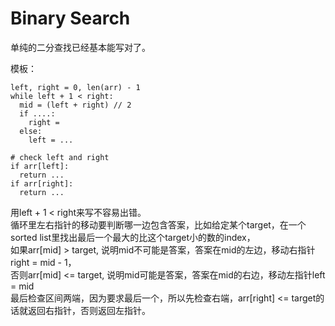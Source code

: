 # Binary Search

单纯的二分查找已经基本能写对了。  

模板：

```
left, right = 0, len(arr) - 1
while left + 1 < right:
  mid = (left + right) // 2
  if ....:
    right = 
  else:
    left = ...
    
# check left and right
if arr[left]:
  return ...
if arr[right]:
  return ...
```
用left + 1 < right来写不容易出错。  
循环里左右指针的移动要判断哪一边包含答案，比如给定某个target，在一个sorted list里找出最后一个最大的比这个target小的数的index，  
如果arr[mid] > target, 说明mid不可能是答案，答案在mid的左边，移动右指针right = mid - 1，  
否则arr[mid] <= target, 说明mid可能是答案，答案在mid的右边，移动左指针left = mid  
最后检查区间两端，因为要求最后一个，所以先检查右端，arr[right] <= target的话就返回右指针，否则返回左指针。  


